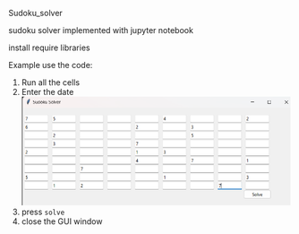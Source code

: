 Sudoku_solver

sudoku solver implemented with jupyter notebook

install require libraries

Example use the code:
1. Run all the cells
2. Enter the date
![alt text](image.png)
3. press `solve`
4. close the GUI window
